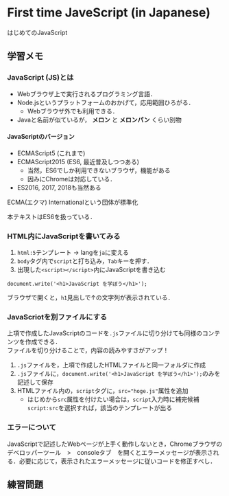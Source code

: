 # First time JaveScript (in Japanese)

はじめてのJavaScript

## 学習メモ

### JavaScript (JS)とは

- Webブラウザ上で実行されるプログラミング言語．
- Node.jsというプラットフォームのおかげて，応用範囲ひろがる．
    - Webブラウザ外でも利用できる．
- Javaと名前が似ているが， **メロン** と **メロンパン** くらい別物

#### JavaScriptのバージョン

- ECMAScript5 (これまで) 
- ECMAScript2015 (ES6, 最近普及しつつある)
    - 当然，ES6でしか利用できないブラウザ，機能がある
    - 因みにChromeは対応している．
- ES2016, 2017, 2018も当然ある

ECMA(エクマ) Internationalという団体が標準化

本テキストはES6を扱っている．

### HTML内にJavaScriptを書いてみる

1. `html:5`テンプレート -> langを`ja`に変える
2. `body`タグ内で`script`と打ち込み，`Tab`キーを押す．
3. 出現した`<script></script>`内にJavaScriptを書き込む

```
document.write('<h1>JavaScript を学ぼう</h1>');
```

ブラウザで開くと，`h1`見出しで↑の文字列が表示されている．

### JavaScriotを別ファイルにする

上項で作成したJavaScriptのコードを`.js`ファイルに切り分けても同様のコンテンツを作成できる．<br>
ファイルを切り分けることで，内容の読みやすさがアップ！

1. `.js`ファイルを，上項で作成したHTMLファイルと同一フォルダに作成
2. `.js`ファイルに，`document.write('<h1>JavaScript を学ぼう</h1>');`のみを記述して保存
3. HTMLファイル内の，`script`タグに，`src="hoge.js"`属性を追加
    - はじめから`src`属性を付けたい場合は，`script`入力時に補完候補`script:src`を選択すれば，該当のテンプレートが出る

### エラーについて

JavaScriptで記述したWebページが上手く動作しないとき，Chromeブラウザの　デベロッパーツール　>　consoleタブ　を開くとエラーメッセージが表示される．必要に応じて，表示されたエラーメッセージに従いコードを修正すべし．

## 練習問題

